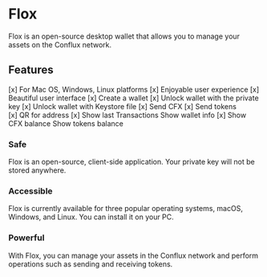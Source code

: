 # Flox

Flox is an open-source desktop wallet that allows you to manage your assets on the Conflux network.

## Features

[x] For Mac OS, Windows, Linux platforms
[x] Enjoyable user experience
[x] Beautiful user interface
[x] Create a wallet
[x] Unlock wallet with the private key
[x] Unlock wallet with Keystore file
[x] Send CFX
[x] Send tokens  
[x] QR for address
[x] Show last Transactions Show wallet info
[x] Show CFX balance Show tokens balance

### Safe

Flox is an open-source, client-side application. Your private key will not be stored anywhere.

### Accessible

Flox is currently available for three popular operating systems, macOS, Windows, and Linux. You can install it on your PC.

### Powerful

With Flox, you can manage your assets in the Conflux network and perform operations such as sending and receiving tokens.
